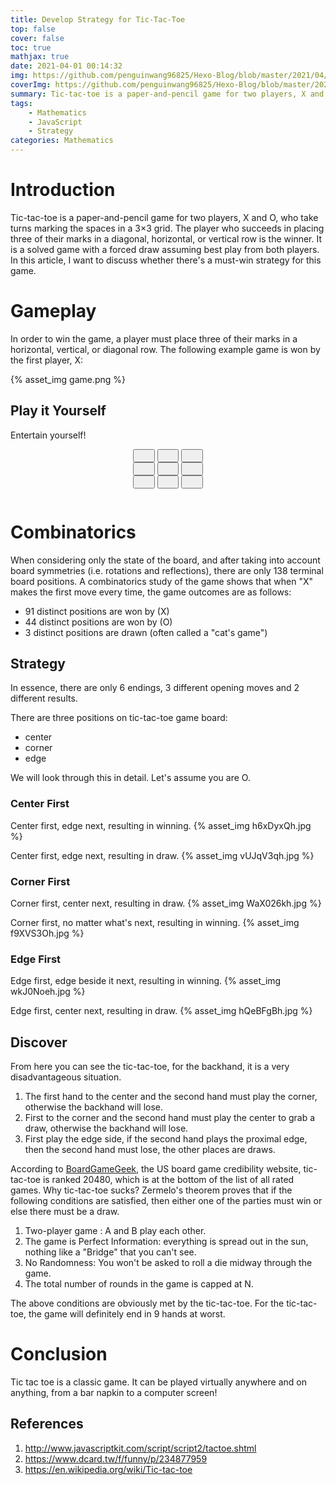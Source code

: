 ```yaml
---
title: Develop Strategy for Tic-Tac-Toe
top: false
cover: false
toc: true
mathjax: true
date: 2021-04-01 00:14:32
img: https://github.com/penguinwang96825/Hexo-Blog/blob/master/2021/04/01/2021-04-01-develop-strategy-for-tic-tac-toe/wallhaven-4vk2qp.jpg?raw=true
coverImg: https://github.com/penguinwang96825/Hexo-Blog/blob/master/2021/04/01/2021-04-01-develop-strategy-for-tic-tac-toe/wallhaven-4vk2qp.jpg?raw=true
summary: Tic-tac-toe is a paper-and-pencil game for two players, X and O, who take turns marking the spaces in a 3×3 grid. The player who succeeds in placing three of their marks in a diagonal, horizontal, or vertical row is the winner. It is a solved game with a forced draw assuming best play from both players. In this article, I want to discuss whether there's a must-win strategy for this game.
tags:
	- Mathematics
	- JavaScript
	- Strategy
categories: Mathematics
---
```


# Introduction

Tic-tac-toe is a paper-and-pencil game for two players, X and O, who take turns marking the spaces in a 3×3 grid. The player who succeeds in placing three of their marks in a diagonal, horizontal, or vertical row is the winner. It is a solved game with a forced draw assuming best play from both players. In this article, I want to discuss whether there's a must-win strategy for this game.

# Gameplay

In order to win the game, a player must place three of their marks in a horizontal, vertical, or diagonal row. The following example game is won by the first player, X:

{% asset_img game.png %}

## Play it Yourself

Entertain yourself!

<SCRIPT>

/*
Code Written by Cory Fogliani (Email: cory@ijustdontcare.com)
Testers: Cory Fogliani, Chris Gordon
Featured on JavaScript Kit (http://javascriptkit.com)
For this and over 400+ free scripts, visit http://javascriptkit.com
*/

//if IE4/NS6, apply style
if (document.all||document.getElementById){
document.write('<style>.tictac{')
document.write('width:50px;height:50px;')
document.write('}</style>')
}

var sqr1
var sqr2
var sqr3
var sqr4
var sqr5
var sqr6
var sqr7
var sqr8
var sqr9
var sqr1T = 0
var sqr2T = 0
var sqr3T = 0
var sqr4T = 0
var sqr5T = 0
var sqr6T = 0
var sqr7T = 0
var sqr8T = 0
var sqr9T = 0
var moveCount = 0
var turn = 0
var mode = 1

function vari()
{
sqr1 = document.tic.sqr1.value
sqr2 = document.tic.sqr2.value
sqr3 = document.tic.sqr3.value
sqr4 = document.tic.sqr4.value
sqr5 = document.tic.sqr5.value
sqr6 = document.tic.sqr6.value
sqr7 = document.tic.sqr7.value
sqr8 = document.tic.sqr8.value
sqr9 = document.tic.sqr9.value
}
function check()
{
  if(sqr1 == " X " && sqr2 == " X " && sqr3 == " X ")
  {
    alert("You Win!")
    reset()
  } 
  else if(sqr4 == " X " && sqr5 == " X " && sqr6 == " X ")
  {
    alert("You Win!")
    reset()
  } 
  else if(sqr7 == " X " && sqr8 == " X " && sqr9 == " X ")
  {
    alert("You Win!")
    reset()
  }
  else if(sqr1 == " X " && sqr5 == " X " && sqr9 == " X ")
  {
    alert("You Win!")
    reset()
  }
  else if(sqr1 == " X " && sqr4 == " X " && sqr7 == " X ")
  {
    alert("You Win!")
    reset()
  }
  else if(sqr2 == " X " && sqr5 == " X " && sqr8 == " X ")
  {
    alert("You Win!")
    reset()
  }
  else if(sqr3 == " X " && sqr6 == " X " && sqr9 == " X ")
  {
    alert("You Win!")
    reset()
  }
  else if(sqr1 == " X " && sqr5 == " X " && sqr9 == " X ")
  {
    alert("You Win!")
    reset()
  }
  else if(sqr3 == " X " && sqr5 == " X " && sqr7 == " X ")
  {
    alert("You Win!")
    reset()
  }
  else
  {
    winCheck()
    check2()
    drawCheck()  
  } 
}

function check2()
{
  vari()
  drawCheck()
  if(sqr1 == " O " && sqr2 == " O " && sqr3 == " O ")
  {
    alert("You Lose!")
    reset()
  } 
  else if(sqr4 == " O " && sqr5 == " O " && sqr6 == " O ")
  {
    alert("You Lose!")
    reset()
  } 
  else if(sqr7 == " O " && sqr8 == " O " && sqr9 == " O ")
  {
    alert("You Lose!")
    reset()
  }
  else if(sqr1 == " O " && sqr5 == " O " && sqr9 == " O ")
  {
    alert("You Lose!")
    reset()
  }
  else if(sqr1 == " O " && sqr4 == " O " && sqr7 == " O ")
  {
    alert("You Lose!")
    reset()
  }
  else if(sqr2 == " O " && sqr5 == " O " && sqr8 == " O ")
  {
    alert("You Lose!")
    reset()
  }
  else if(sqr3 == " O " && sqr6 == " O " && sqr9 == " O ")
  {
    alert("You Lose!")
    reset()
  }
  else if(sqr1 == " O " && sqr5 == " O " && sqr9 == " O ")
  {
    alert("You Lose!")
    reset()
  }
  else if(sqr3 == " O " && sqr5 == " O " && sqr7 == " O ")
  {
    alert("You Lose!")
    reset()
  }
}

function player1Check()
{
  if(sqr1 == " X " && sqr2 == " X " && sqr3 == " X ")
  {
    alert("Player 1 wins!")
    reset()
  } 
  else if(sqr4 == " X " && sqr5 == " X " && sqr6 == " X ")
  {
    alert("Player 1 wins!")
    reset()
  } 
  else if(sqr7 == " X " && sqr8 == " X " && sqr9 == " X ")
  {
    alert("Player 1 wins!")
    reset()
  }
  else if(sqr1 == " X " && sqr5 == " X " && sqr9 == " X ")
  {
    alert("Player 1 wins!")
    reset()
  }
  else if(sqr1 == " X " && sqr4 == " X " && sqr7 == " X ")
  {
    alert("Player 1 wins!")
    reset()
  }
  else if(sqr2 == " X " && sqr5 == " X " && sqr8 == " X ")
  {
    alert("Player 1 wins!")
    reset()
  }
  else if(sqr3 == " X " && sqr6 == " X " && sqr9 == " X ")
  {
    alert("Player 1 wins!")
    reset()
  }
  else if(sqr1 == " X " && sqr5 == " X " && sqr9 == " X ")
  {
    alert("Player 1 wins!")
    reset()
  }
  else if(sqr3 == " X " && sqr5 == " X " && sqr7 == " X ")
  {
    alert("Player 1 wins!")
    reset()
  }
  else
  {
    player2Check()
    drawCheck()  
  } 
}

function player2Check()
{
  vari()
  drawCheck()
  if(sqr1 == " O " && sqr2 == " O " && sqr3 == " O ")
  {
    alert("Player 2 wins!")
    reset()
  } 
  else if(sqr4 == " O " && sqr5 == " O " && sqr6 == " O ")
  {
    alert("Player 2 wins!")
    reset()
  } 
  else if(sqr7 == " O " && sqr8 == " O " && sqr9 == " O ")
  {
    alert("Player 2 wins!")
    reset()
  }
  else if(sqr1 == " O " && sqr5 == " O " && sqr9 == " O ")
  {
    alert("Player 2 wins!")
    reset()
  }
  else if(sqr1 == " O " && sqr4 == " O " && sqr7 == " O ")
  {
    alert("Player 2 wins!")
    reset()
  }
  else if(sqr2 == " O " && sqr5 == " O " && sqr8 == " O ")
  {
    alert("Player 2 wins!")
    reset()
  }
  else if(sqr3 == " O " && sqr6 == " O " && sqr9 == " O ")
  {
    alert("Player 2 wins!")
    reset()
  }
  else if(sqr1 == " O " && sqr5 == " O " && sqr9 == " O ")
  {
    alert("Player 2 wins!")
    reset()
  }
  else if(sqr3 == " O " && sqr5 == " O " && sqr7 == " O ")
  {
    alert("Player 2 wins!")
    reset()
  }
}

function drawCheck()
{
  vari()
  moveCount = sqr1T + sqr2T + sqr3T + sqr4T + sqr5T + sqr6T + sqr7T + sqr8T + sqr9T 
  if(moveCount == 9)
  {
    reset()
    alert("Draw") 
  }
}

function winCheck()
{
  check2()
  if(sqr1 == " O " && sqr2 == " O " && sqr3T == 0 && turn == 1)
  {
    document.tic.sqr3.value = " O "
    sqr3T = 1;
    turn = 0;
  }
  else if(sqr2 == " O " && sqr3 == " O " && sqr1T == 0 && turn == 1)
  {
    document.tic.sqr1.value = " O "
    sqr1T = 1;
    turn = 0;
  }
  else if(sqr4 == " O " && sqr5 == " O " && sqr6T == 0 && turn == 1)
  {
    document.tic.sqr6.value = " O "
    sqr6T = 1;
    turn = 0;
  }
  else if(sqr5 == " O " && sqr6 == " O " && sqr4T == 0 && turn == 1)
  {
    document.tic.sqr4.value = " O "
    sqr4T = 1;
    turn = 0;
  }
  else if(sqr7 == " O " && sqr8 == " O " && sqr9T == 0 && turn == 1)
  {
    document.tic.sqr9.value = " O "
    sqr9T = 1;
    turn = 0;
  }
  else if(sqr8 == " O " && sqr9 == " O " && sqr7T == 0 && turn == 1)
  {
    document.tic.sqr7.value = " O "
    sqr7T = 1;
    turn = 0;
  }
  else if(sqr1 == " O " && sqr5 == " O " && sqr9T == 0 && turn == 1)
  {
    document.tic.sqr9.value = " O "
    sqr9T = 1;
    turn = 0;
  }
  else if(sqr5 == " O " && sqr9 == " O " && sqr1T == 0 && turn == 1)
  {
    document.tic.sqr1.value = " O "
    sqr1T = 1;
    turn = 0;
  }
  else if(sqr3 == " O " && sqr5 == " O " && sqr7T == 0 && turn == 1)
  {
    document.tic.sqr7.value = " O "
    sqr7T = 1;
    turn = 0;
  }
  else if(sqr7 == " O " && sqr5 == " O " && sqr3T == 0 && turn == 1)
  {
    document.tic.sqr3.value = " O "
    sqr3T = 1;
    turn = 0;
  }
  else if(sqr1 == " O " && sqr3 == " O " && sqr2T == 0 && turn == 1)
  {
    document.tic.sqr2.value = " O "
    sqr2T = 1;
    turn = 0;
  }
  else if(sqr4 == " O " && sqr6 == " O " && sqr5T == 0 && turn == 1)
  {
    document.tic.sqr5.value = " O "
    sqr5T = 1;
    turn = 0;
  }
  else if(sqr7 == " O " && sqr9 == " O " && sqr8T == 0 && turn == 1)
  {
    document.tic.sqr8.value = " O "
    sqr8T = 1;
    turn = 0;
  }
  else if(sqr1 == " O " && sqr7 == " O " && sqr4T == 0 && turn == 1)
  {
    document.tic.sqr4.value = " O "
    sqr4T = 1;
    turn = 0;
  }
  else if(sqr2 == " O " && sqr8 == " O " && sqr5T == 0 && turn == 1)
  {
    document.tic.sqr5.value = " O "
    sqr5T = 1;
    turn = 0;
  }
  else if(sqr3 == " O " && sqr9 == " O " && sqr6T == 0 && turn == 1)
  {
    document.tic.sqr6.value = " O "
    sqr6T = 1;
    turn = 0;
  }
  else if(sqr1 == " O " && sqr5 == " O " && sqr9T == 0 && turn == 1)
  {
    document.tic.sqr9.value = " O "
    sqr9T = 1;
    turn = 0;
  }
  else if(sqr4 == " O " && sqr7 == " O " && sqr1T == 0 && turn == 1)
  {
    document.tic.sqr1.value = " O "
    sqr1T = 1;
    turn = 0;
  }
  else if(sqr5 == " O " && sqr8 == " O " && sqr2T == 0 && turn == 1)
  {
    document.tic.sqr2.value = " O "
    sqr2T = 1;
    turn = 0;
  }
  else if(sqr6 == " O " && sqr9 == " O " && sqr3T == 0 && turn == 1)
  {
    document.tic.sqr3.value = " O "
    sqr3T = 1;
    turn = 0;
  }
  else if(sqr1 == " O " && sqr4 == " O " && sqr7T == 0 && turn == 1)
  {
    document.tic.sqr7.value = " O "
    sqr7T = 1;
    turn = 0;
  }
  else if(sqr2 == " O " && sqr5 == " O " && sqr8T == 0 && turn == 1)
  {
    document.tic.sqr8.value = " O "
    sqr8T = 1;
    turn = 0;
  }
  else if(sqr3 == " O " && sqr6 == " O " && sqr9T == 0 && turn == 1)
  {
    document.tic.sqr9.value = " O "
    sqr9T = 1;
    turn = 0;
  }
  else if(sqr1 == " O " && sqr9 == " O " && sqr5T == 0 && turn == 1)
  {
    document.tic.sqr5.value = " O "
    sqr5T = 1;
    turn = 0;
  }
  else if(sqr3 == " O " && sqr7 == " O " && sqr5T == 0 && turn == 1)
  {
    document.tic.sqr5.value = " O "
    sqr5T = 1;
    turn = 0;
  }
  else
  {
    computer()
  }
  check2()
}
function computer()
{
  check2()
  if(sqr1 == " X " && sqr2 == " X " && sqr3T == 0 && turn == 1)
  {
    document.tic.sqr3.value = " O "
    sqr3T = 1;
    turn = 0;
  }
  else if(sqr2 == " X " && sqr3 == " X " && sqr1T == 0 && turn == 1)
  {
    document.tic.sqr1.value = " O "
    sqr1T = 1;
    turn = 0;
  }
  else if(sqr4 == " X " && sqr5 == " X " && sqr6T == 0 && turn == 1)
  {
    document.tic.sqr6.value = " O "
    sqr6T = 1;
    turn = 0;
  }
  else if(sqr5 == " X " && sqr6 == " X " && sqr4T == 0 && turn == 1)
  {
    document.tic.sqr4.value = " O "
    sqr4T = 1;
    turn = 0;
  }
  else if(sqr7 == " X " && sqr8 == " X " && sqr9T == 0 && turn == 1)
  {
    document.tic.sqr9.value = " O "
    sqr9T = 1;
    turn = 0;
  }
  else if(sqr8 == " X " && sqr9 == " X " && sqr7T == 0 && turn == 1)
  {
    document.tic.sqr7.value = " O "
    sqr7T = 1;
    turn = 0;
  }
  else if(sqr1 == " X " && sqr5 == " X " && sqr9T == 0 && turn == 1)
  {
    document.tic.sqr9.value = " O "
    sqr9T = 1;
    turn = 0;
  }
  else if(sqr5 == " X " && sqr9 == " X " && sqr1T == 0 && turn == 1)
  {
    document.tic.sqr1.value = " O "
    sqr1T = 1;
    turn = 0;
  }
  else if(sqr3 == " X " && sqr5 == " X " && sqr7T == 0 && turn == 1)
  {
    document.tic.sqr7.value = " O "
    sqr7T = 1;
    turn = 0;
  }
  else if(sqr7 == " X " && sqr5 == " X " && sqr3T == 0 && turn == 1)
  {
    document.tic.sqr3.value = " O "
    sqr3T = 1;
    turn = 0;
  }
  else if(sqr1 == " X " && sqr3 == " X " && sqr2T == 0 && turn == 1)
  {
    document.tic.sqr2.value = " O "
    sqr2T = 1;
    turn = 0;
  }
  else if(sqr4 == " X " && sqr6 == " X " && sqr5T == 0 && turn == 1)
  {
    document.tic.sqr5.value = " O "
    sqr5T = 1;
    turn = 0;
  }
  else if(sqr7 == " X " && sqr9 == " X " && sqr8T == 0 && turn == 1)
  {
    document.tic.sqr8.value = " O "
    sqr8T = 1;
    turn = 0;
  }
  else if(sqr1 == " X " && sqr7 == " X " && sqr4T == 0 && turn == 1)
  {
    document.tic.sqr4.value = " O "
    sqr4T = 1;
    turn = 0;
  }
  else if(sqr2 == " X " && sqr8 == " X " && sqr5T == 0 && turn == 1)
  {
    document.tic.sqr5.value = " O "
    sqr5T = 1;
    turn = 0;
  }
  else if(sqr3 == " X " && sqr9 == " X " && sqr6T == 0 && turn == 1)
  {
    document.tic.sqr6.value = " O "
    sqr6T = 1;
    turn = 0;
  }
  else if(sqr1 == " X " && sqr5 == " X " && sqr9T == 0 && turn == 1)
  {
    document.tic.sqr9.value = " O "
    sqr9T = 1;
    turn = 0;
  }
  else if(sqr4 == " X " && sqr7 == " X " && sqr1T == 0 && turn == 1)
  {
    document.tic.sqr1.value = " O "
    sqr1T = 1;
    turn = 0;
  }
  else if(sqr5 == " X " && sqr8 == " X " && sqr2T == 0 && turn == 1)
  {
    document.tic.sqr2.value = " O "
    sqr2T = 1;
    turn = 0;
  }
  else if(sqr6 == " X " && sqr9 == " X " && sqr3T == 0 && turn == 1)
  {
    document.tic.sqr3.value = " O "
    sqr3T = 1;
    turn = 0;
  }
  else if(sqr1 == " X " && sqr4 == " X " && sqr7T == 0 && turn == 1)
  {
    document.tic.sqr7.value = " O "
    sqr7T = 1;
    turn = 0;
  }
  else if(sqr2 == " X " && sqr5 == " X " && sqr8T == 0 && turn == 1)
  {
    document.tic.sqr8.value = " O "
    sqr8T = 1;
    turn = 0;
  }
  else if(sqr3 == " X " && sqr6 == " X " && sqr9T == 0 && turn == 1)
  {
    document.tic.sqr9.value = " O "
    sqr9T = 1;
    turn = 0;
  }
  else if(sqr1 == " X " && sqr9 == " X " && sqr5T == 0 && turn == 1)
  {
    document.tic.sqr5.value = " O "
    sqr5T = 1;
    turn = 0;
  }
  else if(sqr3 == " X " && sqr7 == " X " && sqr5T == 0 && turn == 1)
  {
    document.tic.sqr5.value = " O "
    sqr5T = 1;
    turn = 0;
  }
  else
  {
    AI()
  }
  check2()
}

function AI()
{
  vari()
  if(document.tic.sqr5.value == "     " && turn == 1)
  {
    document.tic.sqr5.value = " O "
    turn = 0
    sqr5T = 1
  }
  else if(document.tic.sqr1.value == "     " && turn == 1)
  {
    document.tic.sqr1.value = " O "
    turn = 0
    sqr1T = 1
  }
  else if(document.tic.sqr9.value == "     " && turn == 1)
  {
    document.tic.sqr9.value = " O "
    turn = 0
    sqr9T = 1
  }
  else if(document.tic.sqr6.value == "     " && turn == 1)
  {
    document.tic.sqr6.value = " O "
    turn = 0
    sqr6T = 1
  }
  else if(document.tic.sqr2.value == "     " && turn == 1)
  {
    document.tic.sqr2.value = " O "
    turn = 0
    sqr2T = 1
  }
  else if(document.tic.sqr8.value == "     " && turn == 1)
  {
    document.tic.sqr8.value = " O "
    turn = 0
    sqr8T = 1
  }
  else if(document.tic.sqr3.value == "     " && turn == 1)
  {
    document.tic.sqr3.value = " O "
    turn = 0
    sqr3T = 1
  }
  else if(document.tic.sqr7.value == "     " && turn == 1)
  {
    document.tic.sqr7.value = " O "
    turn = 0
    sqr7T = 1
  }
  else if(document.tic.sqr4.value == "     " && turn == 1)
  {
    document.tic.sqr4.value = " O "
    turn = 0
    sqr4T = 1
  }
  check2()
}

function reset()
{
  document.tic.sqr1.value = "     "
  document.tic.sqr2.value = "     "
  document.tic.sqr3.value = "     "
  document.tic.sqr4.value = "     "
  document.tic.sqr5.value = "     "
  document.tic.sqr6.value = "     "
  document.tic.sqr7.value = "     "
  document.tic.sqr8.value = "     "
  document.tic.sqr9.value = "     "
  sqr1T = 0
  sqr2T = 0
  sqr3T = 0
  sqr4T = 0
  sqr5T = 0
  sqr6T = 0
  sqr7T = 0
  sqr8T = 0
  sqr9T = 0
  vari()
  turn = 0
  moveCount = 0
}

function resetter()
{
  reset()
}
</SCRIPT>

<div style="display: flex;justify-content: center;">
	<FORM NAME="tic" method="post">
	<INPUT TYPE="button" NAME="sqr1" class="tictac" value="     " onClick="if(document.tic.sqr1.value == '     ' && turn == 0 && mode == 1) {document.tic.sqr1.value = ' X '; sqr1T = 1; turn = 1; vari(); check();} else if(document.tic.sqr1.value == '     ' && turn == 1 && mode == 2) {document.tic.sqr1.value = ' X '; sqr1T = 1; turn = 0; vari(); player1Check()} else if(document.tic.sqr1.value == '     ' && turn == 0 && mode == 2) {document.tic.sqr1.value = ' O '; sqr1T = 1; turn = 1; vari(); player1Check()} drawCheck()">
	<INPUT TYPE="button" NAME="sqr2" class="tictac" value="     " onClick="if(document.tic.sqr2.value == '     ' && turn == 0 && mode == 1) {document.tic.sqr2.value = ' X '; sqr2T = 1; turn = 1; vari(); check();} else if(document.tic.sqr2.value == '     ' && turn == 1 && mode == 2) {document.tic.sqr2.value = ' X '; sqr2T = 1; turn = 0; vari(); player1Check()} else if(document.tic.sqr2.value == '     ' && turn == 0 && mode == 2) {document.tic.sqr2.value = ' O '; sqr2T = 1; turn = 1; vari(); player1Check()} drawCheck()">
	<INPUT TYPE="button" NAME="sqr3" class="tictac" value="     " onClick="if(document.tic.sqr3.value == '     ' && turn == 0 && mode == 1) {document.tic.sqr3.value = ' X '; sqr3T = 1; turn = 1; vari(); check();} else if(document.tic.sqr3.value == '     ' && turn == 1 && mode == 2) {document.tic.sqr3.value = ' X '; sqr3T = 1; turn = 0; vari(); player1Check()} else if(document.tic.sqr3.value == '     ' && turn == 0 && mode == 2) {document.tic.sqr3.value = ' O '; sqr3T = 1; turn = 1; vari(); player1Check()} drawCheck()"><br />
	<INPUT TYPE="button" NAME="sqr4" class="tictac" value="     " onClick="if(document.tic.sqr4.value == '     ' && turn == 0 && mode == 1) {document.tic.sqr4.value = ' X '; sqr4T = 1; turn = 1; vari(); check();} else if(document.tic.sqr4.value == '     ' && turn == 1 && mode == 2) {document.tic.sqr4.value = ' X '; sqr4T = 1; turn = 0; vari(); player1Check()} else if(document.tic.sqr4.value == '     ' && turn == 0 && mode == 2) {document.tic.sqr4.value = ' O '; sqr4T = 1; turn = 1; vari(); player1Check()} drawCheck()">
	<INPUT TYPE="button" NAME="sqr5" class="tictac" value="     " onClick="if(document.tic.sqr5.value == '     ' && turn == 0 && mode == 1) {document.tic.sqr5.value = ' X '; sqr5T = 1; turn = 1; vari(); check();} else if(document.tic.sqr5.value == '     ' && turn == 1 && mode == 2) {document.tic.sqr5.value = ' X '; sqr5T = 1; turn = 0; vari(); player1Check()} else if(document.tic.sqr5.value == '     ' && turn == 0 && mode == 2) {document.tic.sqr5.value = ' O '; sqr5T = 1; turn = 1; vari(); player1Check()} drawCheck()">
	<INPUT TYPE="button" NAME="sqr6" class="tictac" value="     " onClick="if(document.tic.sqr6.value == '     ' && turn == 0 && mode == 1) {document.tic.sqr6.value = ' X '; sqr6T = 1; turn = 1; vari(); check();} else if(document.tic.sqr6.value == '     ' && turn == 1 && mode == 2) {document.tic.sqr6.value = ' X '; sqr6T = 1; turn = 0; vari(); player1Check()} else if(document.tic.sqr6.value == '     ' && turn == 0 && mode == 2) {document.tic.sqr6.value = ' O '; sqr6T = 1; turn = 1; vari(); player1Check()} drawCheck()"><br />
	<INPUT TYPE="button" NAME="sqr7" class="tictac" value="     " onClick="if(document.tic.sqr7.value == '     ' && turn == 0 && mode == 1) {document.tic.sqr7.value = ' X '; sqr7T = 1; turn = 1; vari(); check();} else if(document.tic.sqr7.value == '     ' && turn == 1 && mode == 2) {document.tic.sqr7.value = ' X '; sqr7T = 1; turn = 0; vari(); player1Check()} else if(document.tic.sqr7.value == '     ' && turn == 0 && mode == 2) {document.tic.sqr7.value = ' O '; sqr7T = 1; turn = 1; vari(); player1Check()} drawCheck()">
	<INPUT TYPE="button" NAME="sqr8" class="tictac" value="     " onClick="if(document.tic.sqr8.value == '     ' && turn == 0 && mode == 1) {document.tic.sqr8.value = ' X '; sqr8T = 1; turn = 1; vari(); check();} else if(document.tic.sqr8.value == '     ' && turn == 1 && mode == 2) {document.tic.sqr8.value = ' X '; sqr8T = 1; turn = 0; vari(); player1Check()} else if(document.tic.sqr8.value == '     ' && turn == 0 && mode == 2) {document.tic.sqr8.value = ' O '; sqr8T = 1; turn = 1; vari(); player1Check()} drawCheck()">
	<INPUT TYPE="button" NAME="sqr9" class="tictac" value="     " onClick="if(document.tic.sqr9.value == '     ' && turn == 0 && mode == 1) {document.tic.sqr9.value = ' X '; sqr9T = 1; turn = 1; vari(); check();} else if(document.tic.sqr9.value == '     ' && turn == 1 && mode == 2) {document.tic.sqr9.value = ' X '; sqr9T = 1; turn = 0; vari(); player1Check()} else if(document.tic.sqr9.value == '     ' && turn == 0 && mode == 2) {document.tic.sqr9.value = ' O '; sqr9T = 1; turn = 1; vari(); player1Check()} drawCheck()">
	</form>
</div>

# Combinatorics

When considering only the state of the board, and after taking into account board symmetries (i.e. rotations and reflections), there are only 138 terminal board positions. A combinatorics study of the game shows that when "X" makes the first move every time, the game outcomes are as follows:

- 91 distinct positions are won by (X)
- 44 distinct positions are won by (O)
- 3 distinct positions are drawn (often called a "cat's game")

## Strategy

In essence, there are only 6 endings, 3 different opening moves and 2 different results.

There are three positions on tic-tac-toe game board:

- center
- corner
- edge

We will look through this in detail. Let's assume you are O.

### Center First

Center first, edge next, resulting in winning.
{% asset_img h6xDyxQh.jpg %}

Center first, edge next, resulting in draw.
{% asset_img vUJqV3qh.jpg %}

### Corner First

Corner first, center next, resulting in draw.
{% asset_img WaX026kh.jpg %}

Corner first, no matter what's next, resulting in winning.
{% asset_img f9XVS3Oh.jpg %}

### Edge First

Edge first, edge beside it next, resulting in winning.
{% asset_img wkJ0Noeh.jpg %}

Edge first, center next, resulting in draw.
{% asset_img hQeBFgBh.jpg %}

## Discover

From here you can see the tic-tac-toe, for the backhand, it is a very disadvantageous situation.

1. The first hand to the center and the second hand must play the corner, otherwise the backhand will lose.
2. First to the corner and the second hand must play the center to grab a draw, otherwise the backhand will lose.
3. First play the edge side, if the second hand plays the proximal edge, then the second hand must lose, the other places are draws.

According to [BoardGameGeek](https://boardgamegeek.com/boardgame/11901/tic-tac-toe), the US board game credibility website, tic-tac-toe is ranked 20480, which is at the bottom of the list of all rated games. Why tic-tac-toe sucks? Zermelo's theorem proves that if the following conditions are satisfied, then either one of the parties must win or else there must be a draw.

1. Two-player game : A and B play each other.
2. The game is Perfect Information: everything is spread out in the sun, nothing like a "Bridge" that you can't see.
3. No Randomness: You won't be asked to roll a die midway through the game.
4. The total number of rounds in the game is capped at N.

The above conditions are obviously met by the tic-tac-toe. For the tic-tac-toe, the game will definitely end in 9 hands at worst.

# Conclusion

Tic tac toe is a classic game. It can be played virtually anywhere and on anything, from a bar napkin to a computer screen!

## References

1. http://www.javascriptkit.com/script/script2/tactoe.shtml
2. https://www.dcard.tw/f/funny/p/234877959
3. https://en.wikipedia.org/wiki/Tic-tac-toe